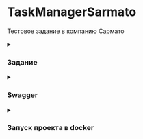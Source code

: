 # TaskManagerSarmato
Тестовое задание в компанию Сармато

<details>
    <summary><h3>Задание</h3></summary>

        Разработайте RESTful API для управления задачами (таск-менеджер). Используйте фреймворк Symfony 6 и базу данных MySQL.

        Описание задачи:
        - В системе есть пользователи, каждый из которых может создавать, просматривать, обновлять и удалять свои задачи.
        - Задача состоит из следующих полей: заголовок, описание, дата создания, дата выполнения, статус (выполнена или нет).
        - Система должна поддерживать следующие действия:
            - Просмотр списка всех задач пользователя.
            - Создание новой задачи.
            - Просмотр информации о задаче.
            - Редактирование задачи (изменение полей заголовка, описания и даты выполнения).
            - Удаление задачи.
            - Пометка задачи как выполненной.

        Требования:
            - Фреймворк Symfony 6 должен быть использован для создания API.
            - Для работы с базой данных используйте Doctrine ORM.
            - Добавьте авторизацию пользователя с помощью токенов авторизации (JWT или другой).
            - Обработка ошибок и валидация данных должна быть реализована.
            - Документация к API должна быть доступна.

        Результаты:
            - Исходный код разработанного API.
            - Документация к API (на английском языке) в формате Markdown, содержащая описание доступных маршрутов и параметров запросов.

        Дополнительные задачи (будут плюсом):
            - Реализовать пагинацию и сортировку при запросе списка задач.
            - Реализовать возможность добавления комментариев к задачам.
            - Написать unit-тесты для созданных контроллеров и сервисов.
</details>

<details>
    <summary><h3>Swagger</h3></summary>
</details>


<details>
    <summary><h3>Запуск проекта в docker</h3></summary>
</details>
